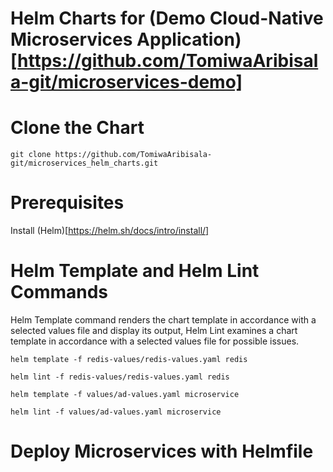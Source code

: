 # Helm Charts for (Demo Cloud-Native Microservices Application)[https://github.com/TomiwaAribisala-git/microservices-demo]

# Clone the Chart 
```
git clone https://github.com/TomiwaAribisala-git/microservices_helm_charts.git
```

# Prerequisites
Install (Helm)[https://helm.sh/docs/intro/install/]


# Helm Template and Helm Lint Commands
Helm Template command renders the chart template in accordance with a selected values file and display its output, Helm Lint examines a chart template in accordance with a selected values file for possible issues.

```
helm template -f redis-values/redis-values.yaml redis
```
```
helm lint -f redis-values/redis-values.yaml redis
```

```
helm template -f values/ad-values.yaml microservice
```
```
helm lint -f values/ad-values.yaml microservice
```


# Deploy Microservices with Helmfile